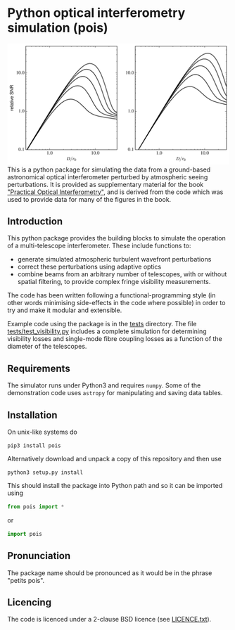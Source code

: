 # Python optical interferometry simulation (pois)
![beampath.png](SNR-vs-diameter.png)
This is a python package for simulating the data from a ground-based astronomical optical interferometer perturbed by atmospheric seeing perturbations. It is provided as supplementary material for the book ["Practical Optical Interferometry"](https://dbuscher.github.io/practical-optical-interferometry/), and is derived from the code which was used to provide data for many of the figures in the book.

## Introduction
This python package provides the building blocks to simulate the operation of a multi-telescope interferometer. These include functions to:

* generate simulated atmospheric turbulent wavefront perturbations
* correct these perturbations using adaptive optics
* combine beams from an arbitrary number of telescopes, with or without spatial filtering, to provide complex fringe visibility measurements.

The code has been written following a functional-programming style (in other words minimising side-effects in the code where possible) in order to try and make it modular and extensible. 

Example code using the package is in the [tests](tests) directory. The file [tests/test_visibility.py](tests/test_visibility.py) includes a complete simulation for determining visibility losses and single-mode fibre coupling losses as a function of the diameter of the telescopes.

## Requirements
The simulator runs under Python3 and requires `numpy`. Some of the demonstration code uses `astropy` for manipulating and saving data tables.

## Installation
On unix-like systems do
```
pip3 install pois
```

Alternatively download and unpack a copy of this repository and then use
```
python3 setup.py install
```

This should install the package into Python path and so it can be imported using
```python
from pois import *
```
or
```python
import pois
```

## Pronunciation
The package name should be pronounced as it would be in the phrase "petits pois".

## Licencing

The code is licenced under a 2-clause BSD licence (see [LICENCE.txt](LICENCE.txt)).

